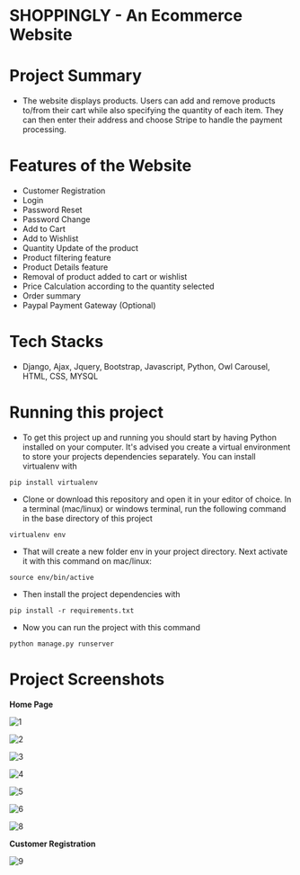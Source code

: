 # **SHOPPINGLY - An Ecommerce Website**


# **Project Summary**
- The website displays products. Users can add and remove products to/from their cart while also specifying the quantity of each item. They can then enter their address and choose Stripe to handle the payment processing.


# **Features of the Website** 
- Customer Registration
- Login
- Password Reset
- Password Change
- Add to Cart
- Add to Wishlist
- Quantity Update of the product
- Product filtering feature
- Product Details feature
- Removal of product added to cart or wishlist
- Price Calculation according to the quantity selected
- Order summary
- Paypal Payment Gateway (Optional)

# **Tech Stacks**
- Django, Ajax, Jquery, Bootstrap, Javascript, Python, Owl Carousel, HTML, CSS, MYSQL


# **Running this project**
- To get this project up and running you should start by having Python installed on your computer. It's advised you create a virtual environment to store your projects dependencies separately. You can install virtualenv with

`pip install virtualenv`

- Clone or download this repository and open it in your editor of choice. In a terminal (mac/linux) or windows terminal, run the following command in the base directory of this project

`virtualenv env`

- That will create a new folder env in your project directory. Next activate it with this command on mac/linux:

`source env/bin/active`

- Then install the project dependencies with

`pip install -r requirements.txt`

- Now you can run the project with this command

`python manage.py runserver`

# **Project Screenshots**

**Home Page**

![1](https://user-images.githubusercontent.com/48528522/120102518-0be1b400-c169-11eb-8501-4f5d73f8fd64.png)

![2](https://user-images.githubusercontent.com/48528522/120102619-7f83c100-c169-11eb-8683-296d63cbb957.png)

![3](https://user-images.githubusercontent.com/48528522/120102649-a3df9d80-c169-11eb-8d2d-db7670034765.png)

![4](https://user-images.githubusercontent.com/48528522/120102672-bd80e500-c169-11eb-8ba9-a44952cafdf4.png)

![5](https://user-images.githubusercontent.com/48528522/120102763-3da74a80-c16a-11eb-8871-4115dde68a4b.png)

![6](https://user-images.githubusercontent.com/48528522/120102862-9d9df100-c16a-11eb-9bf8-d70ecfaed41c.png)

![8](https://user-images.githubusercontent.com/48528522/120102892-b9a19280-c16a-11eb-8f3b-364e1aeb622c.png)

**Customer Registration**

![9](https://user-images.githubusercontent.com/48528522/120102956-02f1e200-c16b-11eb-93b0-694346e12df4.png)




















